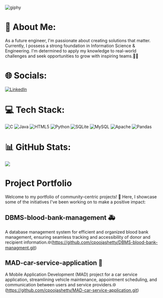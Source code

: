 ![giphy](https://github.com/cpoojashetty/cpoojashetty/assets/94156289/990e885c-23f8-40d0-91e5-9429c298992b)
# 💫 About Me:
As a future engineer, I'm passionate about creating solutions that matter. Currently, I possess a strong foundation in Information Science & Engineering. 
I'm determined to apply my knowledge to real-world challenges and seek opportunities to grow with inspiring teams.🚀💡


# 🌐 Socials:
[![LinkedIn](https://img.shields.io/badge/LinkedIn-%230077B5.svg?logo=linkedin&logoColor=white)](https://linkedin.com/in/https://www.linkedin.com/in/c-pooja-shetty/) 

# 💻 Tech Stack:
![C](https://img.shields.io/badge/c-%2300599C.svg?style=for-the-badge&logo=c&logoColor=white) ![Java](https://img.shields.io/badge/java-%23ED8B00.svg?style=for-the-badge&logo=openjdk&logoColor=white) ![HTML5](https://img.shields.io/badge/html5-%23E34F26.svg?style=for-the-badge&logo=html5&logoColor=white) ![Python](https://img.shields.io/badge/python-3670A0?style=for-the-badge&logo=python&logoColor=ffdd54) ![SQLite](https://img.shields.io/badge/sqlite-%2307405e.svg?style=for-the-badge&logo=sqlite&logoColor=white) ![MySQL](https://img.shields.io/badge/mysql-%2300000f.svg?style=for-the-badge&logo=mysql&logoColor=white) ![Apache](https://img.shields.io/badge/apache-%23D42029.svg?style=for-the-badge&logo=apache&logoColor=white) ![Pandas](https://img.shields.io/badge/pandas-%23150458.svg?style=for-the-badge&logo=pandas&logoColor=white)
# 📊 GitHub Stats:
![](https://github-readme-stats.vercel.app/api/top-langs/?username=cpoojashetty&theme=tokyonight&hide_border=false&include_all_commits=false&count_private=false&layout=compact)

# Project Portfolio

Welcome to my portfolio of community-centric projects! 👋 Here, I showcase some of the initiatives I've been working on to make a positive impact:

## DBMS-blood-bank-management 🚑
A database management system for efficient and organized blood bank management, ensuring seamless tracking and accessibility of donor and recipient information.🌐(https://github.com/cpoojashetty/DBMS-blood-bank-managment.git)

## MAD-car-service-application 👩
A Mobile Application Development (MAD) project for a car service application, streamlining vehicle maintenance, appointment scheduling, and communication between users and service providers.🌐(https://github.com/cpoojashetty/MAD-car-service-application.git)
